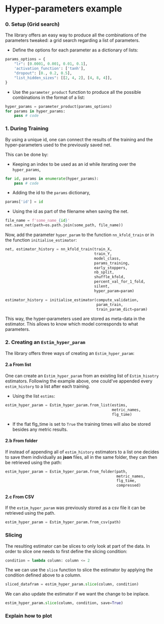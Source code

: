 # Hyper-parameters example

### 0. Setup (Grid search)
The library offers an easy way to produce all the combinations of the parameters tweaked: a grid search regarding a list of parameters.
 - Define the options for each parameter as a dictionary of lists:
```python
params_options = {
    "lr": [0.0001, 0.001, 0.01, 0.1],
    'activation_function': ['tanh'],
    "dropout": [0., 0.2, 0.5],
    "list_hidden_sizes": [[2, 4, 2], [4, 8, 4]],
}
```


- Use the `parameter_product` function to produce all the possible combinations in the format of a list:


```python
hyper_params = parameter_product(params_options)
for params in hyper_params:
    pass # code
```

### 1. During Training

By using a unique id, one can connect the results of the training and 
the hyper-parameters used to the previously saved net.

This can be done by:
- Keeping an index to be used as an id while iterating over the `hyper_params`,
```python
for id, params in enumerate(hyper_params):
    pass # code
```
- Adding the id to the `params` dictionary,
```python
params['id'] = id
```
- Using the id as part of the filename when saving the net.
```python
file_name = f'some_name_{id}'
net.save_net(path=os.path.join(some_path, file_name))
```

Now, add the parameter `hyper_param` to the function `nn_kfold_train` or in the function `initialise_estimator`:

```python
net, estimator_history = nn_kfold_train(train_X,
                                        train_Y,
                                        model_class,
                                        params_training,
                                        early_stoppers,
                                        nb_split,
                                        shuffle_kfold,
                                        percent_val_for_1_fold,
                                        silent,
                                        hyper_param=param)
```

```python
estimator_history = initialise_estimator(compute_validation,
                                         param_train,
                                         train_param_dict=param)
```

This way, the hyper-parameters used are stored as meta-data in the estimator.
This allows to know which model corresponds to what parameters.

### 2. Creating an `Estim_hyper_param`

The library offers three ways of creating an `Estim_hyper_param`:

#### 2.a From list

One can create an `Estim_hyper_param` from an existing list of `Estim_hisotry` estimators.
Following the example above, one could've appended every `estim_history` to a list after each training.

- Using the list `estims`:
```python
estim_hyper_param = Estim_hyper_param.from_list(estims,
                                                metric_names,
                                                flg_time)
```

- If the flat flg_time is set to `True` the training times will also be stored besides any metric results.

#### 2.b From folder

If instead of appending all of `estim_history` estimators to a list one 
decides to save them individually as **json** files, 
all in the same folder, they can then be retrieved using the path:
 
```python
estim_hyper_param = Estim_hyper_param.from_folder(path,
                                                  metric_names,
                                                  flg_time,
                                                  compressed)
```

#### 2.c From CSV
If the `estim_hyper_param` was previously stored as a csv file it can be retrieved using the path.

```python
estim_hyper_param = Estim_hyper_param.from_csv(path)
```

### Slicing
The resulting estimator can be slices to only look at part of the data.
In order to slice one needs to first define the slicing condition:
```python
condition = lambda column: column <= 2
```
The we can use the `slice` function to slice the estimator by applying the condition defined above to a column.

```python
sliced_datafram = estim_hyper_param.slice(column, condition)
```

We can also update the estimator if we want the change to be inplace.
```python
estim_hyper_param.slice(column, condition, save=True)
```


### Explain how to plot